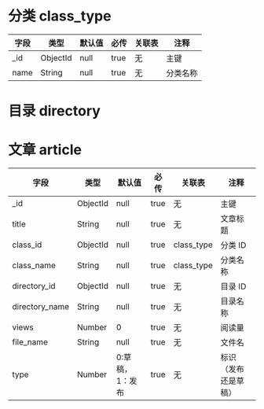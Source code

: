 # 分类 class_type

| 字段 | 类型     | 默认值 | 必传 | 关联表 | 注释     |
| ---- | -------- | ------ | ---- | ------ | -------- |
| _id  | ObjectId | null   | true | 无     | 主键     |
| name | String   | null   | true | 无     | 分类名称 |

# 目录 directory

# 文章 article

| 字段           | 类型     | 默认值          | 必传 | 关联表     | 注释                 |
| -------------- | -------- | --------------- | ---- | ---------- | -------------------- |
| _id            | ObjectId | null            | true | 无         | 主键                 |
| title          | String   | null            | true | 无         | 文章标题             |
| class_id       | ObjectId | null            | true | class_type | 分类 ID              |
| class_name     | String   | null            | true | class_type | 分类名称             |
| directory_id   | ObjectId | null            | true | 无         | 目录 ID              |
| directory_name | String   | null            | true | 无         | 目录名称             |
| views          | Number   | 0               | true | 无         | 阅读量               |
| file_name      | String   | null            | true | 无         | 文件名               |
| type           | Number   | 0:草稿，1：发布 | true | 无         | 标识（发布还是草稿） |

